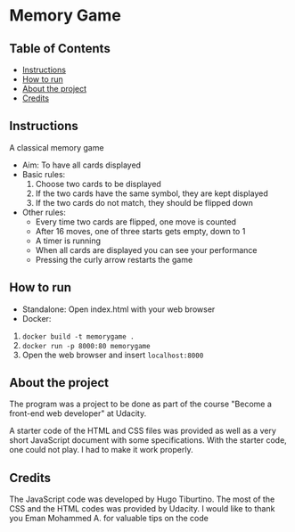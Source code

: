 # Memory Game

## Table of Contents

* [Instructions](#instructions)
* [How to run](#how_to_run)
* [About the project](#about_the_project)
* [Credits](#credits)

## Instructions

A classical memory game
* Aim: To have all cards displayed
* Basic rules:
  1. Choose two cards to be displayed
  2. If the two cards have the same symbol, they are kept displayed
  3. If the two cards do not match, they should be flipped down
* Other rules:
  * Every time two cards are flipped, one move is counted
  * After 16 moves, one of three starts gets empty, down to 1
  * A timer is running
  * When all cards are displayed you can see your performance
  * Pressing the curly arrow restarts the game

## How to run

* Standalone: Open index.html with your web browser
* Docker: 
1. `docker build -t memorygame .` 
2. `docker run -p 8000:80 memorygame`
3. Open the web browser and insert `localhost:8000`

## About the project
The program was a project to be done as part of the course "Become a front-end web developer" at Udacity.

A starter code of the HTML and CSS files was provided as well as a very short JavaScript document with some specifications. With the starter code, one could not play. I had to make it work properly.

## Credits
The JavaScript code was developed by Hugo Tiburtino.
The most of the CSS and the HTML codes was provided by Udacity.
I would like to thank you Eman Mohammed A. for valuable tips on the code

